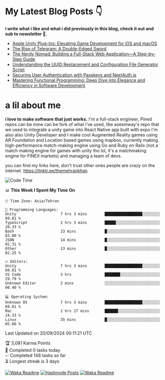 # My Latest Blog Posts 👇
**i write what i like and what i did previously in this blog, check it out and sub to newsletter 🫡.**

<!-- HASHNODE_BLOG:START -->
- [Apple Unity Plug-Ins: Elevating Game Development for iOS and macOS](https://themehrankhan.hashnode.dev/apple-unity-plug-ins-elevating-game-development-for-ios-and-macos)
- [The Rise of Telegram: A Double-Edged Sword](https://themehrankhan.hashnode.dev/the-rise-of-telegram-a-double-edged-sword)
- [The Nerdy Nomad: Building a Full-Stack Web Application—A Step-by-Step Guide](https://themehrankhan.hashnode.dev/the-nerdy-nomad-building-a-full-stack-web-applicationa-step-by-step-guide)
- [Understanding the UUID Replacement and Configuration File Generator Script](https://themehrankhan.hashnode.dev/understanding-the-uuid-replacement-and-configuration-file-generator-script)
- [Securing User Authentication with Passkeys and NextAuth.js](https://themehrankhan.hashnode.dev/securing-user-authentication-with-passkeys-and-nextauthjs)
- [Mastering Functional Programming: Deep Dive into Elegance and Efficiency in Software Development](https://themehrankhan.hashnode.dev/mastering-functional-programming-deep-dive-into-elegance-and-efficiency-in-software-development)

<!-- HASHNODE_BLOG:END -->

# a lil about me
**i love to make  software that just works.**
I'm a full-stack engineer, Pined repos can be mine can be fork of what i've used, like azesmway's repo that we used to integrate a unity game into React Native app built with expo I'm also also Unity Developer and I make cool Augmented Reality games using AR Foundation and Location based games using mapbox, currently making high-performance match-making engine using Go and Ruby on Rails (not a match making engine for games with unity tho lol, it's a matchmaking engine for FINEX markets) and managing a team of devs.

you can find my links here, don't trust other ones people are crazy on the internet.
https://linktr.ee/themehrankhan

<!--START_SECTION:waka-->
![Code Time](http://img.shields.io/badge/Code%20Time-628%20hrs%205%20mins-blue)

📊 **This Week I Spent My Time On** 

```text
🕑︎ Time Zone: Asia/Tehran

💬 Programming Languages: 
Unity                    7 hrs 3 mins        █████████████████░░░░░░░░   69.81 % 
TypeScript               2 hrs 3 mins        █████░░░░░░░░░░░░░░░░░░░░   20.33 % 
Bash                     23 mins             █░░░░░░░░░░░░░░░░░░░░░░░░   03.80 % 
JSON                     14 mins             █░░░░░░░░░░░░░░░░░░░░░░░░   02.31 % 
Other                    13 mins             █░░░░░░░░░░░░░░░░░░░░░░░░   02.25 % 

🔥 Editors: 
Unity                    7 hrs 3 mins        █████████████████░░░░░░░░   69.81 % 
VS Code                  3 hrs               ███████░░░░░░░░░░░░░░░░░░   29.79 % 
Unknown Editor           2 mins              ░░░░░░░░░░░░░░░░░░░░░░░░░   00.40 % 

💻 Operating System: 
Unknown OS               7 hrs 3 mins        █████████████████░░░░░░░░   69.81 % 
Mac                      2 hrs 27 mins       ██████░░░░░░░░░░░░░░░░░░░   24.33 % 
Linux                    35 mins             █░░░░░░░░░░░░░░░░░░░░░░░░   05.86 % 
```


 Last Updated on 20/09/2024 00:11:21 UTC
<!--END_SECTION:waka-->

<!-- TODO-IST:START -->
🏆  3,081 Karma Points           
🌸  Completed 0 tasks today           
✅  Completed 148 tasks so far           
⏳  Longest streak is 3 days
<!-- TODO-IST:END -->

[![Waka Readme](https://github.com/TheMehranKhan/themehrankhan/actions/workflows/main.yml/badge.svg)](https://github.com/TheMehranKhan/themehrankhan/actions/workflows/main.yml)
[![Hashnode Posts](https://github.com/TheMehranKhan/themehrankhan/actions/workflows/hashnode.yml/badge.svg)](https://github.com/TheMehranKhan/themehrankhan/actions/workflows/hashnode.yml)
[![Waka Readme](https://github.com/TheMehranKhan/themehrankhan/actions/workflows/waka.yml/badge.svg)](https://github.com/TheMehranKhan/themehrankhan/actions/workflows/waka.yml)
